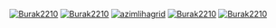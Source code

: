 [![Burak2210](https://bentos.jkominovic.dev/api/v1/bento-cards?url=https%3A%2F%2Fgithub.com%2FBurak2210&subtitle=Burak2210&size=square&rounded=15)](https://github.com/Burak2210)
[![Burak2210](https://bentos.jkominovic.dev/api/v1/bento-cards?url=https%3A%2F%2Fwww.youtube.com%2F%40Burak2210&subtitle=Burak2210&size=square&rounded=15)](https://www.youtube.com/@Burak2210)
[![azimlihagrid](https://bentos.jkominovic.dev/api/v1/bento-cards?url=https%3A%2F%2Fwww.discord.com&subtitle=azimlihagrid&size=square&rounded=15)](https://www.discord.com)
[![Burak2210](https://bentos.jkominovic.dev/api/v1/bento-cards?url=www.pixilart.com%2Fburak2210&subtitle=Burak2210&size=square&rounded=15)](www.pixilart.com/burak2210)
[![Burak2210](https://bentos.jkominovic.dev/api/v1/bento-cards?url=https%3A%2F%2Fwww.reddit.com%2Fuser%2FBurak2210%2F&subtitle=Burak2210&size=square&rounded=15)](https://www.reddit.com/user/Burak2210/)
